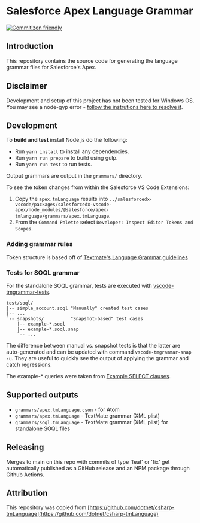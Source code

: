 # Salesforce Apex Language Grammar

[![Commitizen friendly](https://img.shields.io/badge/commitizen-friendly-brightgreen.svg)](http://commitizen.github.io/cz-cli/)

## Introduction

This repository contains the source code for generating the language grammar files for Salesforce's Apex.

## Disclaimer

Development and setup of this project has not been tested for Windows OS. You may see a node-gyp error - [follow the instrutions here to resolve it](https://github.com/nodejs/node-gyp/blob/master/README.md).

## Development

To **build and test** install Node.js do the following:

- Run `yarn install` to install any dependencies.
- Run `yarn run prepare` to build using gulp.
- Run `yarn run test` to run tests.

Output grammars are output in the `grammars/` directory.

To see the token changes from within the Salesforce VS Code Extensions:

1. Copy the `apex.tmLanguage` results into `../salesforcedx-vscode/packages/salesforcedx-vscode-apex/node_modules/@salesforce/apex-tmlanguage/grammars/apex.tmLanguage`.
2. From the `Command Palette` select `Developer: Inspect Editor Tokens and Scopes`.

### Adding grammar rules

Token structure is based off of [Textmate's Language Grammar guidelines](https://manual.macromates.com/en/language_grammars)

### Tests for SOQL grammar

For the standalone SOQL grammar, tests are executed with [vscode-tmgrammar-tests](https://github.com/PanAeon/vscode-tmgrammar-test).

    test/soql/
    |-- simple_account.soql "Manually" created test cases
    |-- ...
    `-- snapshots/          "Snapshot-based" test cases
        |-- example-*.soql
        |-- example-*.soql.snap
        `-- ...

The difference between manual vs. snapshot tests is that the latter are auto-generated and can be updated with command `vscode-tmgrammar-snap -u`. They are useful to quickly see the output of applying the grammar and catch regressions.

The example-\* queries were taken from [Example SELECT clauses](https://developer.salesforce.com/docs/atlas.en-us.soql_sosl.meta/soql_sosl/sforce_api_calls_soql_select_examples.htm).

## Supported outputs

- `grammars/apex.tmLanguage.cson` - for Atom
- `grammars/apex.tmLanguage` - TextMate grammar (XML plist)
- `grammars/soql.tmLanguage` - TextMate grammar (XML plist) for standalone SOQL files

## Releasing

Merges to main on this repo with commits of type 'feat' or 'fix' get automatically published as a GitHub release and an NPM package through Github Actions.

## Attribution

This repository was copied from [https://github.com/dotnet/csharp-tmLanguage](https://github.com/dotnet/csharp-tmLanguage)
